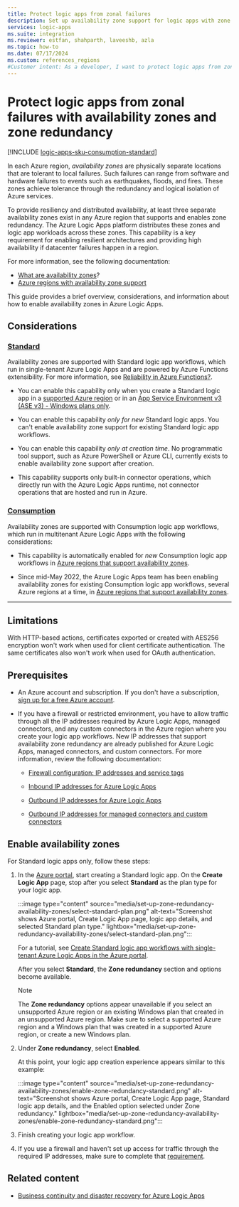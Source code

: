 ```yaml
---
title: Protect logic apps from zonal failures
description: Set up availability zone support for logic apps with zone redundancy for business continuity and disaster recovery.
services: logic-apps
ms.suite: integration
ms.reviewer: estfan, shahparth, laveeshb, azla
ms.topic: how-to
ms.date: 07/17/2024
ms.custom: references_regions
#Customer intent: As a developer, I want to protect logic apps from zonal failures by setting up availability zones and zone redundancy.
---
```


# Protect logic apps from zonal failures with availability zones and zone redundancy

[!INCLUDE [logic-apps-sku-consumption-standard](../../includes/logic-apps-sku-consumption-standard.md)]

In each Azure region, *availability zones* are physically separate locations that are tolerant to local failures. Such failures can range from software and hardware failures to events such as earthquakes, floods, and fires. These zones achieve tolerance through the redundancy and logical isolation of Azure services.

To provide resiliency and distributed availability, at least three separate availability zones exist in any Azure region that supports and enables zone redundancy. The Azure Logic Apps platform distributes these zones and logic app workloads across these zones. This capability is a key requirement for enabling resilient architectures and providing high availability if datacenter failures happen in a region.

For more information, see the following documentation:

* [What are availability zones](../reliability/availability-zones-overview.md)?
* [Azure regions with availability zone support](../reliability/availability-zones-service-support.md)

This guide provides a brief overview, considerations, and information about how to enable availability zones in Azure Logic Apps.

## Considerations

### [Standard](#tab/standard)

Availability zones are supported with Standard logic app workflows, which run in single-tenant Azure Logic Apps and are powered by Azure Functions extensibility. For more information, see [Reliability in Azure Functions?](../reliability/reliability-functions.md#availability-zone-support).

* You can enable this capability only when you create a Standard logic app in a [supported Azure region](../reliability/reliability-functions.md#regional-availability) or in an [App Service Environment v3 (ASE v3) - Windows plans only](../app-service/environment/overview-zone-redundancy.md).

* You can enable this capability *only for new* Standard logic apps. You can't enable availability zone support for existing Standard logic app workflows.

* You can enable this capability *only at creation time*. No programmatic tool support, such as Azure PowerShell or Azure CLI, currently exists to enable availability zone support after creation.

* This capability supports only built-in connector operations, which directly run with the Azure Logic Apps runtime, not connector operations that are hosted and run in Azure.

### [Consumption](#tab/consumption)

Availability zones are supported with Consumption logic app workflows, which run in multitenant Azure Logic Apps with the following considerations:

* This capability is automatically enabled for *new* Consumption logic app workflows in [Azure regions that support availability zones](../reliability/availability-zones-service-support.md#azure-regions-with-availability-zone-support).

* Since mid-May 2022, the Azure Logic Apps team has been enabling availability zones for existing Consumption logic app workflows, several Azure regions at a time, in [Azure regions that support availability zones](../reliability/availability-zones-service-support.md#azure-regions-with-availability-zone-support).

---

## Limitations

With HTTP-based actions, certificates exported or created with AES256 encryption won't work when used for client certificate authentication. The same certificates also won't work when used for OAuth authentication.

## Prerequisites

* An Azure account and subscription. If you don't have a subscription, [sign up for a free Azure account](https://azure.microsoft.com/free/?WT.mc_id=A261C142F).

* If you have a firewall or restricted environment, you have to allow traffic through all the IP addresses required by Azure Logic Apps, managed connectors, and any custom connectors in the Azure region where you create your logic app workflows. New IP addresses that support availability zone redundancy are already published for Azure Logic Apps, managed connectors, and custom connectors. For more information, review the following documentation:

  * [Firewall configuration: IP addresses and service tags](logic-apps-limits-and-config.md#firewall-ip-configuration)

  * [Inbound IP addresses for Azure Logic Apps](logic-apps-limits-and-config.md#inbound)

  * [Outbound IP addresses for Azure Logic Apps](logic-apps-limits-and-config.md#outbound)

  * [Outbound IP addresses for managed connectors and custom connectors](/connectors/common/outbound-ip-addresses)

## Enable availability zones

For Standard logic apps only, follow these steps:

1. In the [Azure portal](https://portal.azure.com), start creating a Standard logic app. On the **Create Logic App** page, stop after you select **Standard** as the plan type for your logic app.

   :::image type="content" source="media/set-up-zone-redundancy-availability-zones/select-standard-plan.png" alt-text="Screenshot shows Azure portal, Create Logic App page, logic app details, and selected Standard plan type." lightbox="media/set-up-zone-redundancy-availability-zones/select-standard-plan.png":::

   For a tutorial, see [Create Standard logic app workflows with single-tenant Azure Logic Apps in the Azure portal](create-single-tenant-workflows-azure-portal.md).

   After you select **Standard**, the **Zone redundancy** section and options become available.

   > [!NOTE]
   >
   > The **Zone redundancy** options appear unavailable if you select an unsupported Azure region or an 
   > existing Windows plan that created in an unsupported Azure region. Make sure to select a supported 
   > Azure region and a Windows plan that was created in a supported Azure region, or create a new Windows plan.

1. Under **Zone redundancy**, select **Enabled**.

   At this point, your logic app creation experience appears similar to this example:

   :::image type="content" source="media/set-up-zone-redundancy-availability-zones/enable-zone-redundancy-standard.png" alt-text="Screenshot shows Azure portal, Create Logic App page, Standard logic app details, and the Enabled option selected under Zone redundancy." lightbox="media/set-up-zone-redundancy-availability-zones/enable-zone-redundancy-standard.png":::

1. Finish creating your logic app workflow.

1. If you use a firewall and haven't set up access for traffic through the required IP addresses, make sure to complete that [requirement](#prerequisites).

## Related content

* [Business continuity and disaster recovery for Azure Logic Apps](business-continuity-disaster-recovery-guidance.md)
